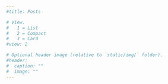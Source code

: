 ```yaml
---
#title: Posts

# View.
#   1 = List
#   2 = Compact
#   3 = Card
#view: 2

# Optional header image (relative to `static/img/` folder).
#header:
#  caption: ""
#  image: ""
---
```

